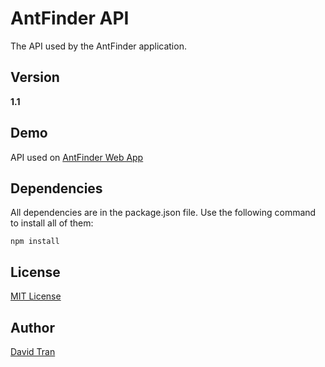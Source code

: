 # AntFinder API
The API used by the AntFinder application.

## Version
**1.1**

## Demo
API used on <a href="https://antfinder.herokuapp.com/" target="_blank">AntFinder Web App</a>

## Dependencies
All dependencies are in the package.json file. Use the following command to install all of them:

	npm install

## License
<a href="https://github.com/davidlamt/antfinder-api/blob/master/LICENSE" target="_blank">MIT License</a>

## Author
<a href="http://davidtranscend.com/" target="_blank">David Tran</a>
